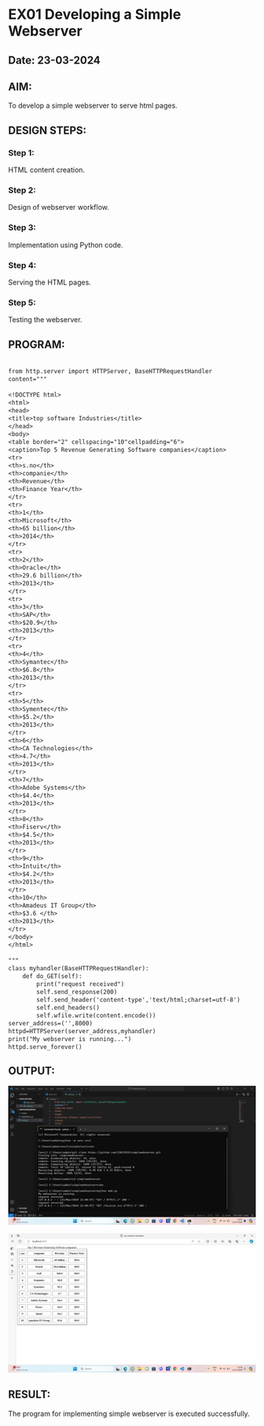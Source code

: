 # EX01 Developing a Simple Webserver
## Date: 23-03-2024

## AIM:
To develop a simple webserver to serve html pages.

## DESIGN STEPS:
### Step 1: 
HTML content creation.

### Step 2:
Design of webserver workflow.

### Step 3:
Implementation using Python code.

### Step 4:
Serving the HTML pages.

### Step 5:
Testing the webserver.

## PROGRAM:
```

from http.server import HTTPServer, BaseHTTPRequestHandler
content="""

<!DOCTYPE html>
<html>
<head>
<title>top software Industries</title>
</head>
<body>
<table border="2" cellspacing="10"cellpadding="6">
<caption>Top 5 Revenue Generating Software companies</caption>
<tr>
<th>s.no</th>
<th>companie</th>
<th>Revenue</th>
<th>Finance Year</th>
</tr>
<tr>
<th>1</th>
<th>Microsoft</th>
<th>65 billion</th>
<th>2014</th>
</tr>
<tr>
<th>2</th>
<th>Oracle</th>
<th>29.6 billion</th>
<th>2013</th>
</tr>
<tr>
<th>3</th>
<th>SAP</th>
<th>$20.9</th>
<th>2013</th>
</tr>
<tr>
<th>4</th>
<th>Symantec</th>
<th>$6.8</th>
<th>2013</th>
</tr>
<tr>
<th>5</th>
<th>Symentec</th>
<th>$5.2</th>
<th>2013</th>
</tr>
<th>6</th>
<th>CA Technologies</th>
<th>4.7</th>
<th>2013</th>
</tr>
<th>7</th>
<th>Adobe Systems</th>
<th>$4.4</th>
<th>2013</th>
</tr>
<th>8</th>
<th>Fiserv</th>
<th>$4.5</th>
<th>2013</th>
</tr>
<th>9</th>
<th>Intuit</th>
<th>$4.2</th>
<th>2013</th>
</tr>
<th>10</th>
<th>Amadeus IT Group</th>
<th>$3.6 </th>
<th>2013</th>
</tr>
</body>
</html>
    
"""
class myhandler(BaseHTTPRequestHandler):
    def do_GET(self):
        print("request received")
        self.send_response(200)
        self.send_header('content-type','text/html;charset=utf-8')
        self.end_headers()
        self.wfile.write(content.encode())
server_address=('',8000)
httpd=HTTPServer(server_address,myhandler)
print("My webserver is running...")
httpd.serve_forever()

```

## OUTPUT:

![alt text](command.png)

![alt text](output.png)

## RESULT:
The program for implementing simple webserver is executed successfully.
